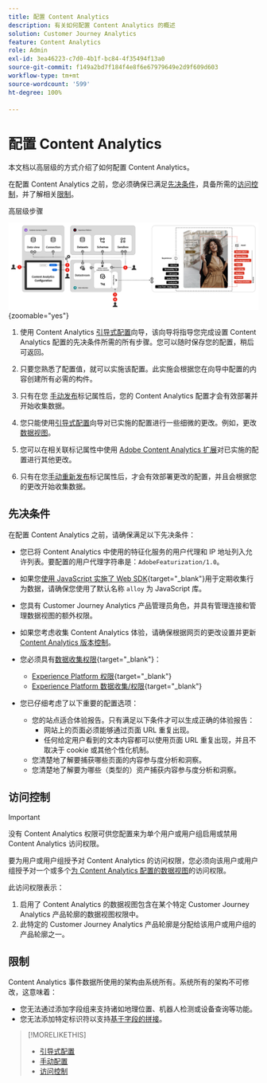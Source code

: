 ```yaml
---
title: 配置 Content Analytics
description: 有关如何配置 Content Analytics 的概述
solution: Customer Journey Analytics
feature: Content Analytics
role: Admin
exl-id: 3ea46223-c7d0-4b1f-bc84-4f35494f13a0
source-git-commit: f149a2bd7f184f4e8f6e67979649e2d9f609d603
workflow-type: tm+mt
source-wordcount: '599'
ht-degree: 100%

---
```


# 配置 Content Analytics

本文档以高层级的方式介绍了如何配置 Content Analytics。

在配置 Content Analytics 之前，您必须确保已满足[先决条件](#prerequisites)，具备所需的[访问控制](#access-control)，并了解相关[限制](#limitations)。


高层级步骤

![Content Analytics 的配置](../assets/aca-configuration.svg){zoomable="yes"}

1. 使用 Content Analytics [引导式配置](guided.md)向导，该向导将指导您完成设置 Content Analytics 配置的先决条件所需的所有步骤。您可以随时保存您的配置，稍后可返回。
1. 只要您熟悉了配置值，就可以实施该配置。此实施会根据您在向导中配置的内容创建所有必需的构件。
1. 只有在您 [手动发布](manual.md)标记属性后，您的 Content Analytics 配置才会有效部署并开始收集数据。

1. 您只能使用[引导式配置](guided.md)向导对已实施的配置进行一些细微的更改。例如，更改[数据视图](/help/data-views/data-views.md)。
1. 您可以在相关联标记属性中使用 [Adobe Content Analytics 扩展](https://experienceleague.adobe.com/zh-hans/docs/experience-platform/tags/extensions/client/content-analytics/overview)对已实施的配置进行其他更改。
1. 只有在您[手动重新发布](manual.md)标记属性后，才会有效部署更改的配置，并且会根据您的更改开始收集数据。


## 先决条件

在配置 Content Analytics 之前，请确保满足以下先决条件：

* 您已将 Content Analytics 中使用的特征化服务的用户代理和 IP 地址列入允许列表。要配置的用户代理字符串是：<code>AdobeFeaturization/1.0</code>。
* 如果您[使用 JavaScript 实施了 Web SDK](https://experienceleague.adobe.com/zh-hans/docs/experience-platform/web-sdk/install/library){target="_blank"}用于定期收集行为数据，请确保您使用了默认名称 <code>alloy</code> 为 JavaScript 库。
* 您具有 Customer Journey Analytics 产品管理员角色，并具有管理连接和管理数据视图的额外权限。
* 如果您考虑收集 Content Analytics 体验，请确保根据网页的更改设置并更新[ Content Analytics 版本控制](manual.md#versioning)。
* 您必须具有[数据收集权限](https://experienceleague.adobe.com/zh-hans/docs/experience-platform/collection/permissions){target="_blank"}：
   * [Experience Platform 权限](https://experienceleague.adobe.com/zh-hans/docs/experience-platform/collection/permissions#adobe-experience-platform-permissions){target="_blank"}
   * [Experience Platform 数据收集/权限](https://experienceleague.adobe.com/zh-hans/docs/experience-platform/collection/permissions#adobe-experience-platform-data-collection-permissions){target="_blank"}
* 您已仔细考虑了以下重要的配置选项：

   * 您的站点适合体验报告。只有满足以下条件才可以生成正确的体验报告：
      * 网站上的页面必须能够通过页面 URL 重复出现。
      * 任何给定用户看到的文本内容都可以使用页面 URL 重复出现，并且不取决于 cookie 或其他个性化机制。
   * 您清楚地了解要捕获哪些页面的内容参与度分析和洞察。
   * 您清楚地了解要为哪些（类型的）资产捕获内容参与度分析和洞察。


## 访问控制

>[!IMPORTANT]
>
>没有 Content Analytics 权限可供您配置来为单个用户或用户组启用或禁用 Content Analytics 访问权限。
>

要为用户或用户组授予对 Content Analytics 的访问权限，您必须向该用户或用户组授予对一个或多个[为 Content Analytics 配置的数据视图](guided.md#data-view)的访问权限。

此访问权限表示：

1. 启用了 Content Analytics 的数据视图包含在某个特定 Customer Journey Analytics 产品轮廓的数据视图权限中。
1. 此特定的 Customer Journey Analytics 产品轮廓是分配给该用户或用户组的产品轮廓之一。

## 限制

Content Analytics 事件数据所使用的架构由系统所有。系统所有的架构不可修改，这意味着：

* 您无法通过添加字段组来支持诸如地理位置、机器人检测或设备查询等功能。
* 您无法添加特定标识符以支持[基于字段的拼接](/help/stitching/fbs.md)。

>[!MORELIKETHIS]
>
>* [引导式配置](guided.md)
>* [手动配置](manual.md)
>* [访问控制](/help/technotes/access-control.md)
>
